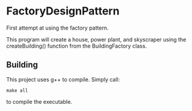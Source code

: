 # FactoryDesignPattern
First attempt at using the factory pattern.

This program will create a house, power plant, and skyscraper using the
createBuilding() function from the BuildingFactory class.

## Building
This project uses g++ to compile. Simply call:

    make all
    
to compile the executable.
